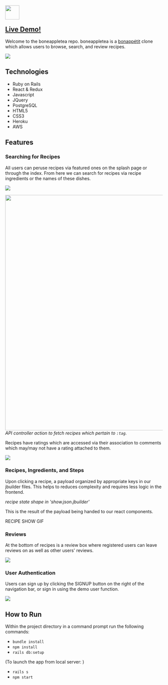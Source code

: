 # [<img src="https://github.com/airusk/boneappletea/blob/master/app/assets/images/src/logo2.png" align ="left" height="45">](http://boneappletea.herokuapp.com/#/)<br>
## [Live Demo!](http://boneappletea.herokuapp.com/#/)

Welcome to the boneappletea repo. boneappletea is a [bonappétit](https://www.bonappetit.com/) clone which allows users to browse, search, and review recipes.<br>

<img src="https://github.com/airusk/boneappletea/blob/master/readme_src/splash_page.png" align ="center"><br>

## Technologies

* Ruby on Rails
* React & Redux
* Javascript
* JQuery
* PostgreSQL
* HTML5
* CSS3
* Heroku
* AWS

## Features

### Searching for Recipes

All users can peruse recipes via featured ones on the splash page or through the index. From here we can search for recipes via recipe ingredients or the names of these dishes.

<img src="https://github.com/airusk/boneappletea/blob/master/readme_src/search_query.gif" align="center"><br>

<img src="https://github.com/airusk/boneappletea/blob/master/readme_src/search_controller_action.png" width="750" align="center"><br>
*API controller action to fetch recipes which pertain to *```:tag```*.*

Recipes have ratings which are accessed via their association to comments which may/may not have a rating attached to them.

<img src="https://github.com/airusk/boneappletea/blob/master/readme_src/rating.gif" align ="center">

### Recipes, Ingredients, and Steps

Upon clicking a recipe, a payload organized by appropriate keys in our jbuilder files. This helps to reduces complexity and requires less logic in the frontend.


*recipe state shape in 'show.json.jbuilder'*

This is the result of the payload being handed to our react components.

RECIPE SHOW GIF


### Reviews

At the bottom of recipes is a review box where registered users can leave reviews on as well as other users' reviews.

<img src="https://github.com/airusk/boneappletea/blob/master/readme_src/leave_review.gif" align ="center"><br>


### User Authentication

Users can sign up by clicking the SIGNUP button on the right of the navigation bar, or sign in using the demo user function.

<img src="https://github.com/airusk/boneappletea/blob/master/readme_src/user_login.gif" align ="center">


## How to Run

Within the project directory in a command prompt run the following commands:
* ```bundle install```
* ```npm install```
* ```rails db:setup```

(To launch the app from local server: )
* ```rails s```
* ```npm start```

